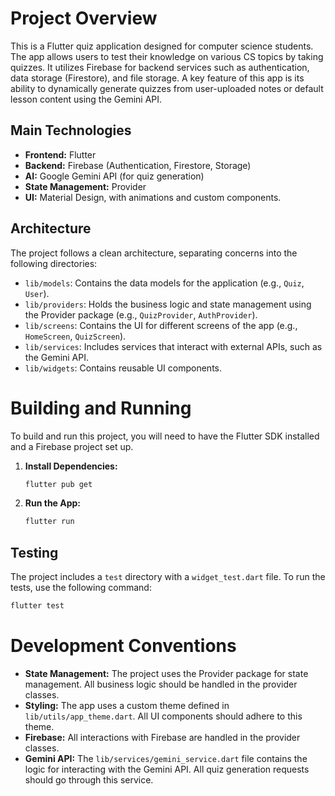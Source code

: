 
# Project Overview

This is a Flutter quiz application designed for computer science students. The app allows users to test their knowledge on various CS topics by taking quizzes. It utilizes Firebase for backend services such as authentication, data storage (Firestore), and file storage. A key feature of this app is its ability to dynamically generate quizzes from user-uploaded notes or default lesson content using the Gemini API.

## Main Technologies

*   **Frontend:** Flutter
*   **Backend:** Firebase (Authentication, Firestore, Storage)
*   **AI:** Google Gemini API (for quiz generation)
*   **State Management:** Provider
*   **UI:** Material Design, with animations and custom components.

## Architecture

The project follows a clean architecture, separating concerns into the following directories:

*   `lib/models`: Contains the data models for the application (e.g., `Quiz`, `User`).
*   `lib/providers`: Holds the business logic and state management using the Provider package (e.g., `QuizProvider`, `AuthProvider`).
*   `lib/screens`: Contains the UI for different screens of the app (e.g., `HomeScreen`, `QuizScreen`).
*   `lib/services`: Includes services that interact with external APIs, such as the Gemini API.
*   `lib/widgets`: Contains reusable UI components.

# Building and Running

To build and run this project, you will need to have the Flutter SDK installed and a Firebase project set up.

1.  **Install Dependencies:**
    ```bash
    flutter pub get
    ```

2.  **Run the App:**
    ```bash
    flutter run
    ```

## Testing

The project includes a `test` directory with a `widget_test.dart` file. To run the tests, use the following command:

```bash
flutter test
```

# Development Conventions

*   **State Management:** The project uses the Provider package for state management. All business logic should be handled in the provider classes.
*   **Styling:** The app uses a custom theme defined in `lib/utils/app_theme.dart`. All UI components should adhere to this theme.
*   **Firebase:** All interactions with Firebase are handled in the provider classes.
*   **Gemini API:** The `lib/services/gemini_service.dart` file contains the logic for interacting with the Gemini API. All quiz generation requests should go through this service.
